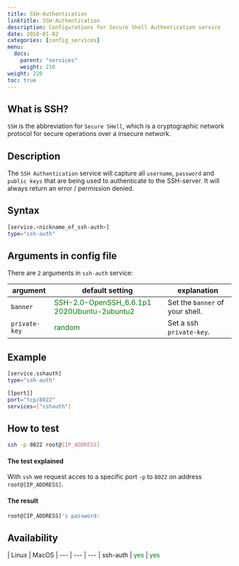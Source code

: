 ```yaml
---
title: SSH-Authentication
linktitle: SSH-Authentication
description: Configurations for Secure Shell Authentication service
date: 2018-01-02
categories: [config_services]
menu:
  docs:
    parent: "services"
    weight: 210
weight: 220
toc: true
---
```

## What is SSH?

`SSH` is the abbreviation for `Secure SHell`, which is a  cryptographic network
protocol for secure operations over a insecure network.

## Description

The `SSH Authentication` service will capture all `username`, `password` and `public
keys` that are being used to authenticate to the SSH-server. It will always return an error
/ permission denied.

## Syntax

```bash
[service.<nickname_of_ssh-auth>]
type="ssh-auth"
```


## Arguments in config file

There are `2` arguments in `ssh-auth` service:

 argument  | default setting | explanation
  ---  | --- | ---
`banner` |  <span style="color:green">SSH-2.0-OpenSSH_6.6.1p1 2020Ubuntu-2ubuntu2</span> | Set the `banner` of your shell.
`private-key` | <span style="color:green">random</span> | Set a ssh `private-key`.



## Example

```bash
[service.sshauth]
type="ssh-auth"

[[port]]
port="tcp/8022"
services=["sshauth"]
```

## How to test

```bash
ssh -p 8022 root@[IP_ADDRESS]
```

#### The test explained

With `ssh` we request acces to a specific port `-p` to `8022` on address `root@[IP_ADDRESS]`.

#### The result

```bash
root@[IP_ADDRESS]'s password:
```

## Availability

 | Linux | MacOS |
--- | --- | --- |
ssh-auth | <span style="color:green">yes</span> | <span style="color:green">yes</span>
